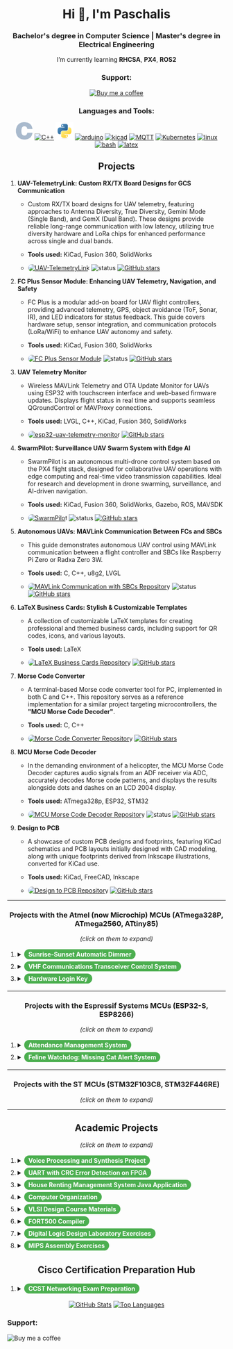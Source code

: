 <h1 align="center">Hi 👋, I'm Paschalis</h1>

<h3 align="center">Bachelor's degree in Computer Science | Master's degree in Electrical Engineering</h3>
<p align="center">
I’m currently learning <strong>RHCSA</strong>, <strong>PX4</strong>, <strong>ROS2</strong>
</p>

<h3 align="center">Support:</h3>
<p align="center">
  <a href="https://www.buymeacoffee.com/paschalis">
    <img src="https://cdn.buymeacoffee.com/buttons/v2/default-yellow.png" height="50" width="210" alt="Buy me a coffee" />
  </a>
</p>

<h3 align="center">Languages and Tools:</h3>
<p align="center">
  <a href="https://www.cprogramming.com/" target="_blank" rel="noreferrer"><img src="https://raw.githubusercontent.com/devicons/devicon/master/icons/c/c-original.svg" alt="c" width="40" height="40"/></a>
  <!-- <a href="https://www.java.com/" target="_blank" rel="noreferrer"><img src="https://www.vectorlogo.zone/logos/java/java-icon.svg" alt="Java" width="40" height="40"/></a>
  <a href="https://mariadb.org/" target="_blank" rel="noreferrer"><img src="https://www.vectorlogo.zone/logos/mariadb/mariadb-icon.svg" alt="MariaDB" width="40" height="40"/></a> -->
  <a href="https://en.cppreference.com/w/" target="_blank" rel="noreferrer"><img src="https://upload.wikimedia.org/wikipedia/commons/1/18/ISO_C%2B%2B_Logo.svg" alt="C++" width="40" height="40"/></a>
  <a href="https://www.python.org" target="_blank" rel="noreferrer"><img src="https://raw.githubusercontent.com/devicons/devicon/master/icons/python/python-original.svg" alt="python" width="40" height="40"/></a>
  <a href="https://www.arduino.cc/" target="_blank" rel="noreferrer"><img src="https://upload.wikimedia.org/wikipedia/commons/thumb/5/5b/Arduino_Logo_Registered.svg/1280px-Arduino_Logo_Registered.svg.png" alt="arduino" width="40" height="40"/></a>
  <a href="https://www.kicad.org/" target="_blank" rel="noreferrer"><img src="https://user-images.githubusercontent.com/352202/53980744-60746100-4111-11e9-9f8c-17ca6b50efd8.png" alt="kicad" width="40" height="40"/></a>
  <a href="https://mqtt.org/" target="_blank" rel="noreferrer"><img src="https://mqtt.org/favicon.ico" alt="MQTT" width="40" height="40"/></a>
  <a href="https://kubernetes.io/" target="_blank" rel="noreferrer"><img src="https://www.vectorlogo.zone/logos/kubernetes/kubernetes-icon.svg" alt="Kubernetes" width="40" height="40"/></a>
  <a href="https://www.kernel.org/" target="_blank" rel="noreferrer"><img src="https://www.kernel.org/theme/images/logos/tux.png" alt="linux" width="40" height="40"/></a>
  <a href="https://www.gnu.org/software/bash/" target="_blank" rel="noreferrer"><img src="https://cdn.jsdelivr.net/gh/devicons/devicon@latest/icons/bash/bash-original.svg" alt="bash" width="40" height="40"/></a>
  <a href="https://www.latex-project.org/" target="_blank" rel="noreferrer"> <img src="https://www.latex-project.org/favicon.ico" alt="latex" width="40" height="40"/></a>  
</p>

## <div align="center"> Projects 

1. **UAV-TelemetryLink: Custom RX/TX Board Designs for GCS Communication**

   - Custom RX/TX board designs for UAV telemetry, featuring approaches to Antenna Diversity, True Diversity, Gemini Mode (Single Band), and GemX (Dual Band). These designs provide reliable long-range communication with low latency, utilizing true diversity hardware and LoRa chips for enhanced performance across single and dual bands.
   
   - **Tools used:** KiCad, Fusion 360, SolidWorks
   
   - <a href="https://github.com/Paschalis/UAV-TelemetryLink"><img src="https://img.shields.io/badge/Go_to_repository-UAV_Telemetry_Link-purple?style=for-the-badge&logo=github" alt="UAV-TelemetryLink" style="border-radius: 15px;"></a> <img src="https://img.shields.io/badge/In Progress-IN?style=for-the-badge&label=status%20&color=green&logoColor=white&labelColor=black" alt="status"> [<img src="https://img.shields.io/github/stars/Paschalis/UAV-TelemetryLink?style=for-the-badge&label=Stars%20&color=yellow&logo=github&logoColor=white&labelColor=black" alt="GitHub stars">](https://github.com/Paschalis/UAV-TelemetryLink)

2. **FC Plus Sensor Module: Enhancing UAV Telemetry, Navigation, and Safety**

   - FC Plus is a modular add-on board for UAV flight controllers, providing advanced telemetry, GPS, object avoidance (ToF, Sonar, IR), and LED indicators for status feedback. This guide covers hardware setup, sensor integration, and communication protocols (LoRa/WiFi) to enhance UAV autonomy and safety.
   
   - **Tools used:** KiCad, Fusion 360, SolidWorks
   
   - <a href="https://github.com/Paschalis/fc-plus-sensor-module"><img src="https://img.shields.io/badge/Go_to_repository-fc_plus_sensor_module-purple?style=for-the-badge&logo=github" alt="FC Plus Sensor Module" style="border-radius: 15px;"></a> <img src="https://img.shields.io/badge/In Progress-IN?style=for-the-badge&label=status%20&color=green&logoColor=white&labelColor=black" alt="status"> [<img src="https://img.shields.io/github/stars/Paschalis/fc-plus-sensor-module?style=for-the-badge&label=Stars%20&color=yellow&logo=github&logoColor=white&labelColor=black" alt="GitHub stars">](https://github.com/Paschalis/fc-plus-sensor-module)

3. **UAV Telemetry Monitor**

   - Wireless MAVLink Telemetry and OTA Update Monitor for UAVs using ESP32 with touchscreen interface and web-based firmware updates. Displays flight status in real time and supports seamless QGroundControl or MAVProxy connections. 
   
   - **Tools used:** LVGL, C++, KiCad, Fusion 360, SolidWorks
   
   - <a href="https://github.com/Paschalis/esp32-uav-telemetry-monitor"><img src="https://img.shields.io/badge/Go_to_repository-esp32_uav_telemetry_monitor-purple?style=for-the-badge&logo=github" alt="esp32-uav-telemetry-monitor" style="border-radius: 15px;"></a>  [<img src="https://img.shields.io/github/stars/Paschalis/esp32-uav-telemetry-monitor?style=for-the-badge&label=Stars%20&color=yellow&logo=github&logoColor=white&labelColor=black" alt="GitHub stars">](https://github.com/Paschalis/esp32-uav-telemetry-monitor)
   
4. **SwarmPilot: Surveillance UAV Swarm System with Edge AI**

   - SwarmPilot is an autonomous multi-drone control system based on the PX4 flight stack, designed for collaborative UAV operations with edge computing and real-time video transmission capabilities. Ideal for research and development in drone swarming, surveillance, and AI-driven navigation.
   
   - **Tools used:** KiCad, Fusion 360, SolidWorks, Gazebo, ROS, MAVSDK
   
   - <a href="https://github.com/Paschalis/SwarmPilot"><img src="https://img.shields.io/badge/Go_to_repository-SwarmPilot-purple?style=for-the-badge&logo=github" alt="SwarmPilot" style="border-radius: 15px;"></a> <img src="https://img.shields.io/badge/In Progress-IN?style=for-the-badge&label=status%20&color=green&logoColor=white&labelColor=black" alt="status"> [<img src="https://img.shields.io/github/stars/Paschalis/SwarmPilot?style=for-the-badge&label=Stars%20&color=yellow&logo=github&logoColor=white&labelColor=black" alt="GitHub stars">](https://github.com/Paschalis/SwarmPilot)

5. **Autonomous UAVs: MAVLink Communication Between FCs and SBCs**

   - This guide demonstrates autonomous UAV control using MAVLink communication between a flight controller and SBCs like Raspberry Pi Zero or Radxa Zero 3W. 
   
   - **Tools used:** C, C++, u8g2, LVGL 
   
   - <a href="https://github.com/Paschalis/mavlink-sbc-fc-bridge"><img src="https://img.shields.io/badge/Go_to_repository-mavlink_sbc_fc_bridge-purple?style=for-the-badge&logo=github" alt="MAVLink Communication with SBCs Repository" style="border-radius: 15px;"></a> <img src="https://img.shields.io/badge/In Progress-IN?style=for-the-badge&label=status%20&color=green&logoColor=white&labelColor=black" alt="status"> [<img src="https://img.shields.io/github/stars/Paschalis/mavlink-sbc-fc-bridge?style=for-the-badge&label=Stars%20&color=yellow&logo=github&logoColor=white&labelColor=black" alt="GitHub stars">](https://github.com/Paschalis/mavlink-sbc-fc-bridge)

<!-- 5. **PCB Yagi-Uda Antenna for UAV Video Transmission**

   - This repository contains the design, simulation, and implementation of a **PCB Yagi-Uda antenna** optimized for UAV video transmission. The antenna operates at **2.45 GHz** and is designed to provide **high gain** while maintaining a compact and lightweight form factor.
   
   - **Tools used:** KiCad, openEMS, Fusion 360, SolidWorks
   
   - <a href="https://github.com/Paschalis/PCB-Yagi-Antenna"><img src="https://img.shields.io/badge/Go_to_repository-PCB_Yagi_Antenna-purple?style=for-the-badge&logo=github" alt="SwarmPilot" style="border-radius: 15px;"></a> <img src="https://img.shields.io/badge/In Progress-IN?style=for-the-badge&label=status%20&color=green&logoColor=white&labelColor=black" alt="status"> [<img src="https://img.shields.io/github/stars/Paschalis/PCB-Yagi-Antenna?style=for-the-badge&label=Stars%20&color=yellow&logo=github&logoColor=white&labelColor=black" alt="GitHub stars">](https://github.com/Paschalis/PCB-Yagi-Antenna)

6. **Servo-Based Antenna Alignment for Video Transmission**

   - A system to optimize Wi-Fi signal strength for video transmission by rotating a directional antenna using a servo motor. Supports Raspberry Pi Zero 2 W and Radxa Zero 3W with GPIO libraries (wiringPi for Raspberry Pi and libgpiod for Radxa). Ideal for UAV video streaming, it ensures automatic antenna alignment with the strongest signal.
   
   - **Tools used:** KiCad, Fusion 360, SolidWorks
   
   - <a href="https://github.com/Paschalis/servo-antenna-align"><img src="https://img.shields.io/badge/Go_to_repository-servo_antenna_align-purple?style=for-the-badge&logo=github" alt="SwarmPilot" style="border-radius: 15px;"></a> <img src="https://img.shields.io/badge/In Progress-IN?style=for-the-badge&label=status%20&color=green&logoColor=white&labelColor=black" alt="status"> [<img src="https://img.shields.io/github/stars/Paschalis/servo-antenna-align?style=for-the-badge&label=Stars%20&color=yellow&logo=github&logoColor=white&labelColor=black" alt="GitHub stars">](https://github.com/Paschalis/servo-antenna-align)

7. **RF Energy Harvesting and SWIPT Circuits for IoT and UAV Applications**

   - Designs for RF energy harvesting (RF-EH) and Simultaneous Wireless Information and Power Transfer (SWIPT) circuits. Includes schematics, simulations, and guides for IoT, UAVs, and low-power devices. 
   
   - **Tools used:** KiCad, LTspice, Qucs
   
   - <a href="https://github.com/Paschalis/RF-EH-SWIPT"><img src="https://img.shields.io/badge/Go_to_repository-RF_EH_SWIPT-purple?style=for-the-badge&logo=github" alt="RF-EH-SWIPT" style="border-radius: 15px;"></a> <img src="https://img.shields.io/badge/In Progress-IN?style=for-the-badge&label=status%20&color=green&logoColor=white&labelColor=black" alt="status"> [<img src="https://img.shields.io/github/stars/Paschalis/RF-EH-SWIPT?style=for-the-badge&label=Stars%20&color=yellow&logo=github&logoColor=white&labelColor=black" alt="GitHub stars">](https://github.com/Paschalis/RF-EH-SWIPT) -->

6. **LaTeX Business Cards: Stylish & Customizable Templates** 

   - A collection of customizable LaTeX templates for creating professional and themed business cards, including support for QR codes, icons, and various layouts.  
   
   - **Tools used:** LaTeX
   
   - <a href="https://github.com/Paschalis/latex-business-cards"><img src="https://img.shields.io/badge/Go_to_repository-latex_business_cards -purple?style=for-the-badge&logo=github" alt="LaTeX Business Cards Repository" style="border-radius: 15px;"></a> [<img src="https://img.shields.io/github/stars/Paschalis/latex-business-cards ?style=for-the-badge&label=Stars%20&color=yellow&logo=github&logoColor=white&labelColor=black" alt="GitHub stars">](https://github.com/Paschalis/latex-business-cards)

7. **Morse Code Converter**

   - A terminal-based Morse code converter tool for PC, implemented in both C and C++. This repository serves as a reference implementation for a similar project targeting microcontrollers, the **"MCU Morse Code Decoder"**. 
   
   - **Tools used:** C, C++
   
   - <a href="https://github.com/Paschalis/Morse-Code-Converter"><img src="https://img.shields.io/badge/Go_to_repository-Morse_Code_Converter-purple?style=for-the-badge&logo=github" alt="Morse Code Converter Repository" style="border-radius: 15px;"></a> [<img src="https://img.shields.io/github/stars/Paschalis/Morse-Code-Converter?style=for-the-badge&label=Stars%20&color=yellow&logo=github&logoColor=white&labelColor=black" alt="GitHub stars">](https://github.com/Paschalis/Morse-Code-Converter)

8. **MCU Morse Code Decoder**
   
   - In the demanding environment of a helicopter, the MCU Morse Code Decoder captures audio signals from an ADF receiver via ADC, accurately decodes Morse code patterns, and displays the results alongside dots and dashes on an LCD 2004 display. 
   
   - **Tools used:** ATmega328p, ESP32, STM32
   
   - <a href="https://github.com/Paschalis/MCU-Morse-Code-Decoder"><img src="https://img.shields.io/badge/Go_to_repository-MCU Morse Code Decoder-purple?style=for-the-badge&logo=github" alt="MCU Morse Code Decoder Repository" style="border-radius: 15px;"></a> <img src="https://img.shields.io/badge/In Progress-IN?style=for-the-badge&label=status%20&color=green&logoColor=white&labelColor=black" alt="status"> [<img src="https://img.shields.io/github/stars/Paschalis/MCU-Morse-Code-Decoder?style=for-the-badge&label=Stars%20&color=yellow&logo=github&logoColor=white&labelColor=black" alt="GitHub stars">](https://github.com/Paschalis/MCU-Morse-Code-Decoder)
9. **Design to PCB** 

   - A showcase of custom PCB designs and footprints, featuring KiCad schematics and PCB layouts initially designed with CAD modeling, along with unique footprints derived from Inkscape illustrations, converted for KiCad use.
   
   - **Tools used:** KiCad, FreeCAD, Inkscape
   
   - <a href="https://github.com/Paschalis/Design2PCB"><img src="https://img.shields.io/badge/Go_to_repository-Design_to_PCB-purple?style=for-the-badge&logo=github" alt="Design to PCB Repository" style="border-radius: 15px;"></a> [<img src="https://img.shields.io/github/stars/Paschalis/Design2PCB?style=for-the-badge&label=Stars%20&color=yellow&logo=github&logoColor=white&labelColor=black" alt="GitHub stars">](https://github.com/Paschalis/Design2PCB)
  




---

### <div align="center">Projects with the Atmel (now Microchip) MCUs (ATmega328P, ATmega2560, ATtiny85) </div>

<p align="center"><em>(click on them to expand)</em></p>

<ol style="line-height: 2;">
   <li><details>
   <summary><strong><span style="background: #4caf50; color: white; padding: 3px 10px; border-radius: 15px;">Sunrise-Sunset Automatic Dimmer</strong></summary>

   - Description: This system allows for precise dimming control through an IRF740 Power MOSFET, driven by user-configurable timers and a 4n35 optocoupler for seamless sunrise and sunset simulation, optimizing lighting conditions in poultry farms.
   
   - **Tools used:** Arduino IDE, ATmega328P, KiCad
   
   - <a href="https://github.com/Paschalis/SunriseSunsetACDimmer"><img src="https://img.shields.io/badge/Go_to_repository-Sunrise Sunset Automatic Dimmer-purple?style=for-the-badge&logo=github" alt="Sunrise-Sunset Automatic Dimmer Repository" style="border-radius: 15px;"></a> [<img src="https://img.shields.io/github/stars/Paschalis/SunriseSunsetACDimmer?style=for-the-badge&label=Stars%20&color=yellow&logo=github&logoColor=white&labelColor=black" alt="GitHub stars">](https://github.com/Paschalis/SunriseSunsetACDimmer)

   </details></li>
   <li><details>
   <summary><strong><span style="background: #4caf50; color: white; padding: 3px 10px; border-radius: 15px;">VHF Communications Transceiver Control System</strong></summary>
   
   - Description: Arduino-based control system for VHF transceivers, featuring keypad input, 7-segment display output, and BCD frequency encoding for enhanced communication efficiency. 
   
   - **Tools used:** Arduino IDE, ATmega2560, Shift Registers 74HC595, 74HC165
   
   - <a href="https://github.com/Paschalis/VHF-Transceiver-Control-System"><img src="https://img.shields.io/badge/Go_to_repository-VHF Communications Transceiver Control System-purple?style=for-the-badge&logo=github" alt="VHF Communications Transceiver Control System Repository" style="border-radius: 15px;"></a> [<img src="https://img.shields.io/github/stars/Paschalis/VHF-Transceiver-Control-System?style=for-the-badge&label=Stars%20&color=yellow&logo=github&logoColor=white&labelColor=black" alt="GitHub stars">](https://github.com/Paschalis/VHF-Transceiver-Control-System)
   
   </details></li>
   <li><details>
   <summary><strong><span style="background: #4caf50; color: white; padding: 3px 10px; border-radius: 15px;">Hardware Login Key</strong></summary>
   
   - Description: This project provides a simple solution for securely logging into a system or website using a hardware key. By pressing a physical button connected to an ATtiny85 microcontroller, users can automate the login process, reducing the risk of password exposure.
   
   - **Tools used:** ATtiny85, Arduino as ISP, KiCad, FreeCAD, Fusion 360 
   
   - <a href="https://github.com/Paschalis/Hardware-Login-Key"><img src="https://img.shields.io/badge/Go_to_repository-Hardware Login Key-purple?style=for-the-badge&logo=github" alt="Hardware Login Key Repository" style="border-radius: 15px;"></a> <img src="https://img.shields.io/badge/In Progress-IN?style=for-the-badge&label=status%20&color=green&logoColor=white&labelColor=black" alt="status"> [<img src="https://img.shields.io/github/stars/Paschalis/Hardware-Login-Key?style=for-the-badge&label=Stars%20&color=yellow&logo=github&logoColor=white&labelColor=black" alt="GitHub stars">](https://github.com/Paschalis/Hardware-Login-Key)

</ol>

---

### <div align="center"> Projects with the Espressif Systems MCUs (ESP32-S, ESP8266)  </div>

<p align="center"><em>(click on them to expand)</em></p>

<ol style="line-height: 2;">
   <li><details>
   <summary><strong><span style="background: #4caf50; color: white; padding: 3px 10px; border-radius: 15px;">Attendance Management System</strong></summary>

   -  An attendance management system that automates employee attendance tracking using RFID technology. It supports multiple implementations, offering flexibility in integration with different technologies. The system enables syncing data from RFID devices, viewing attendance history, and exporting reports. 
   
   - **Tools used:** ESP32-S, KiCad, SolidWorks, Fusion 360
   
   - <a href="https://github.com/Paschalis/RFID-AttendTrack"><img src="https://img.shields.io/badge/Go_to_repository-Attendance Management System-purple?style=for-the-badge&logo=github" alt="Attendance Management System" style="border-radius: 15px;"></a> [<img src="https://img.shields.io/github/stars/Paschalis/RFID-AttendTrack?style=for-the-badge&label=Stars%20&color=yellow&logo=github&logoColor=white&labelColor=black" alt="GitHub stars">](https://github.com/Paschalis/RFID-AttendTrack) 
   
   </details></li>
   <li><details>
   <summary><strong><span style="background: #4caf50; color: white; padding: 3px 10px; border-radius: 15px;">Feline Watchdog: Missing Cat Alert System</strong></summary>
   
   - An ESP32-based system to alert you when your cat goes missing. Monitors Wi-Fi connection between your cat's collar-mounted ESP32 device and an Embedded System. Notifications sent to your iOS or Android device using ntfy and Docker. Peace of mind for cat owners.
   
   - **Tools used:** ESP32-S, Raspberry Pi, KiCad, FreeCAD, Fusion 360
   
   - <a href="https://github.com/k-antoniou/FelineWatchdog"><img src="https://img.shields.io/badge/Go_to_repository-Feline Watchdog: Missing Cat Alert System-purple?style=for-the-badge&logo=github" alt="Feline Watchdog: Missing Cat Alert System Repository" style="border-radius: 15px;"></a> [<img src="https://img.shields.io/github/stars/k-antoniou/FelineWatchdog?style=for-the-badge&label=Stars%20&color=yellow&logo=github&logoColor=white&labelColor=black" alt="GitHub stars">](https://github.com/k-antoniou/FelineWatchdog)
</ol>

   
---
### <div align="center"> Projects with the ST MCUs (STM32F103C8, STM32F446RE) </div>

<p align="center"><em>(click on them to expand)</em></p>




<!-- HTML template -->
<!-- <ol style="line-height: 2;">
   <li>
      <details>
         <summary style="display: flex; align-items: center; justify-content: space-between; background: #4caf50; padding: 10px 15px; border-radius: 15px; font-size: 1.1em; color: white; cursor: pointer; font-weight: bold;">
            🌱 Agriculture Sensor Integration Project
            <span style="background: black; padding: 5px 10px; border-radius: 10px; font-size: 0.9em; display: flex; align-items: center;">
               ⏳ In Progress
               <img src="https://img.shields.io/github/stars/Paschalis/STM32-Agriculture?style=flat-square&label=⭐%20Stars&color=gold&logo=github" alt="Stars" style="margin-left: 10px; vertical-align: middle;">
            </span>
         </summary>
         <div style="padding: 10px; margin-top: 10px; border: 1px solid #4caf50; border-radius: 10px;">
            <p><strong>Description:</strong> Demonstrates the integration of various sensors commonly used in agriculture applications on an STM32 microcontroller platform.</p>
            <p><strong>Tools Used:</strong> STM32 (STM32F103C8, STM32F446RE), STM32CubeIDE.</p>
            <a href="https://github.com/Paschalis/STM32-Agriculture" style="text-decoration: none;">
               <div style="background: blueviolet; color: white; padding: 10px 15px; text-align: center; border-radius: 10px; font-size: 1em; margin-top: 10px; display: inline-block;">
                  🌟 Explore Repository
               </div>
            </a>
         </div>
      </details>
   </li>
   <li>
      <details>
         <summary style="display: flex; align-items: center; justify-content: space-between; background: #4caf50; padding: 10px 15px; border-radius: 15px; font-size: 1.1em; color: white; cursor: pointer; font-weight: bold;">
            📟 STM32 Info Monitor
            <span style="background: black; padding: 5px 10px; border-radius: 10px; font-size: 0.9em; display: flex; align-items: center;">
               ⏳ In Progress
               <img src="https://img.shields.io/github/stars/Paschalis/STM32-InfoMonitor?style=flat-square&label=⭐%20Stars&color=gold&logo=github" alt="Stars" style="margin-left: 10px; vertical-align: middle;">
            </span>
         </summary>
         <div style="padding: 10px; margin-top: 10px; border: 1px solid #4caf50; border-radius: 10px;">
            <p><strong>Description:</strong> An STM32-based USB information monitor with an SPI-connected 2-inch IPS LCD display. Displays system info (hostname, kernel, IP, CPU usage) via USB CDC communication.</p>
            <p><strong>Tools Used:</strong> STM32 (STM32F103C8, STM32F446RE), STM32CubeIDE, KiCad, FreeCAD.</p>
            <a href="https://github.com/Paschalis/STM32-InfoMonitor" style="text-decoration: none;">
               <div style="background: blueviolet; color: white; padding: 10px 15px; text-align: center; border-radius: 10px; font-size: 1em; margin-top: 10px; display: inline-block;">
                  🌟 Explore Repository
               </div>
            </a>
         </div>
      </details>
   </li>
</ol> -->




---

## <div align="center"> Academic Projects </div>

<p align="center"><em>(click on them to expand)</em></p>

<ol style="line-height: 2;">
   <li><details>
   <summary><strong><span style="background: #4caf50; color: white; padding: 3px 10px; border-radius: 15px;">Voice Processing and Synthesis Project</strong></summary>

   - Description: Advanced Topics in Speech and Language Processing.
   - Tools used: MATLAB, Praat, SoX
   - <a href="https://github.com/Paschalis/VoiceMeld"><img src="https://img.shields.io/badge/Go_to_repository-Voice Processing and Synthesis Project-purple?style=for-the-badge&logo=github" alt="Voice Processing and Synthesis Project Repository" style="border-radius: 15px;"></a> [<img src="https://img.shields.io/github/stars/Paschalis/VoiceMeld?style=for-the-badge&label=Stars%20&color=yellow&logo=github&logoColor=white&labelColor=black" alt="GitHub stars">](https://github.com/Paschalis/VoiceMeld) 
   </details></li>
   <li><details>
   <summary><strong><span style="background: #4caf50; color: white; padding: 3px 10px; border-radius: 15px;">UART with CRC Error Detection on FPGA</strong></summary>
   
   - Description: Verilog implementation of UART communication with CRC-based error detection for FPGA synthesis and evaluation. 
   - Tools used: Xilinx Vivado, Nexys A7 FPGA Board
   - <a href="https://github.com/Paschalis/UART_CRC_Error_Detection_FPGA"><img src="https://img.shields.io/badge/Go_to_repository-UART with CRC Error Detection on FPGA-purple?style=for-the-badge&logo=github" alt="UART with CRC Error Detection on FPGA Repository" style="border-radius: 15px;"></a> <img src="https://img.shields.io/badge/In Progress-IN?style=for-the-badge&label=status%20&color=green&logoColor=white&labelColor=black" alt="status"> [<img src="https://img.shields.io/github/stars/Paschalis/UART_CRC_Error_Detection_FPGA?style=for-the-badge&label=Stars%20&color=yellow&logo=github&logoColor=white&labelColor=black" alt="GitHub stars">](https://github.com/Paschalis/UART_CRC_Error_Detection_FPGA)
   </details></li>
   <li><details>
   <summary><strong><span style="background: #4caf50; color: white; padding: 3px 10px; border-radius: 15px;">House Renting Management System Java Application</strong></summary>

   - Description: This repository contains the source code for a Java application developed as a part of the PGS602 course (Advanced Software Design Topics) at the University of Thessaly. The application is designed to manage house renting activities.
   - Tools used: JDBC, MySQL, JavaMail, JavaFX
   - <a href="https://github.com/Paschalis/UART_CRC_Error_Detection_FPGA">[<img src="https://img.shields.io/badge/This repository is currently private..-red?style=for-the-badge&logo=github" alt="House Renting Management System Java Application Repository" style="border-radius: 15px;">](https://github.com/Paschalis)
   </details></li>
   <li><details>
   <summary><strong><span style="background: #4caf50; color: white; padding: 3px 10px; border-radius: 15px;">Computer Organization</strong></summary>

   - Description: Verilog Simulation with Icarus Verilog (iverilog)
   - Tools used: iverilog, vvp, gtkwave
   - <a href="https://github.com/Paschalis/Computer-Organization-Verilog-GTKWave"><img src="https://img.shields.io/badge/Go_to_repository-Computer Organization-purple?style=for-the-badge&logo=github" alt="Computer Organization Repository" style="border-radius: 15px;"></a> [<img src="https://img.shields.io/github/stars/Paschalis/Computer-Organization-Verilog-GTKWave?style=for-the-badge&label=Stars%20&color=yellow&logo=github&logoColor=white&labelColor=black" alt="GitHub stars">](https://github.com/Paschalis/Computer-Organization-Verilog-GTKWave)
   </details></li>
   <li><details>
   <summary><strong><span style="background: #4caf50; color: white; padding: 3px 10px; border-radius: 15px;">VLSI Design Course Materials</strong></summary>

   - Description: VLSI Design, focusing on CMOS gate energy use and design with MicroWind and PSpice. It delves into inverter construction, complex logic with Euler paths, and delay analysis. 
   - Tools used: MicroWind, PSpice
   - <a href="https://github.com/Paschalis/VLSI-Design"><img src="https://img.shields.io/badge/Go_to_repository-VLSI Design Course Materials-purple?style=for-the-badge&logo=github" alt="VLSI Design Course Materials Repository" style="border-radius: 15px;"></a> [<img src="https://img.shields.io/github/stars/Paschalis/VLSI-Design?style=for-the-badge&label=Stars%20&color=yellow&logo=github&logoColor=white&labelColor=black" alt="GitHub stars">](https://github.com/Paschalis/VLSI-Design)
   </details></li>
   <li><details>
   <summary><strong><span style="background: #4caf50; color: white; padding: 3px 10px; border-radius: 15px;">FORT500 Compiler</strong></summary>
   
   - Description: Development of a compiler for FORT500, a high-level language resembling FORTRAN with structured commands and record structures, supporting recursive subprogram definition.
   - Tools used: flex, bison
   - <a href="https://github.com/Paschalis/fort500-compiler"><img src="https://img.shields.io/badge/Go_to_repository-FORT500 Compiler-purple?style=for-the-badge&logo=github" alt="FORT500 Compiler Repository" style="border-radius: 15px;"></a> [<img src="https://img.shields.io/github/stars/Paschalis/fort500-compiler?style=for-the-badge&label=Stars%20&color=yellow&logo=github&logoColor=white&labelColor=black" alt="GitHub stars">](https://github.com/Paschalis/fort500-compiler)
   </details></li>
   <li><details>
   <summary><strong><span style="background: #4caf50; color: white; padding: 3px 10px; border-radius: 15px;">Digital Logic Design Laboratory Exercises</strong></summary>

   - Description: Lab exercises for the EY121 Digital Logic Design course, covering simulations of logic gates to sequential circuits. 
   - Tools used: Multisim
   - <a href="https://github.com/Paschalis/Digital-Logic-Design"><img src="https://img.shields.io/badge/Go_to_repository-Voice Processing and Synthesis Project-purple?style=for-the-badge&logo=github" alt="Digital Logic Design Laboratory Exercises Repository" style="border-radius: 15px;"></a> [<img src="https://img.shields.io/github/stars/Paschalis/Digital-Logic-Design?style=for-the-badge&label=Stars%20&color=yellow&logo=github&logoColor=white&labelColor=black" alt="GitHub stars">](https://github.com/Paschalis/Digital-Logic-Design)
   </details></li>
   <li><details>
   <summary><strong><span style="background: #4caf50; color: white; padding: 3px 10px; border-radius: 15px;">MIPS Assembly Exercises</strong></summary>

   - Description: MIPS Assembly Exercises
   - Tools used: spim
   - <a href="https://github.com/Paschalis/ASM-MIPS-Assembly"><img src="https://img.shields.io/badge/Go_to_repository-MIPS Assembly Exercises-purple?style=for-the-badge&logo=github" alt="MIPS Assembly Exercises Repository" style="border-radius: 15px;"></a> [<img src="https://img.shields.io/github/stars/Paschalis/ASM-MIPS-Assembly?style=for-the-badge&label=Stars%20&color=yellow&logo=github&logoColor=white&labelColor=black" alt="GitHub stars">](https://github.com/Paschalis/ASM-MIPS-Assembly) 
   </details></li>
</ol>     

## <div align="center"> Cisco Certification Preparation Hub </div>

<ol style="line-height: 2;">
   <li><details>
   <summary><strong><span style="background: #4caf50; color: white; padding: 3px 10px; border-radius: 15px;"> CCST Networking Exam Preparation </strong></summary>

   - Description: This repository provides resources and examples for preparing for the CCST Networking exam.
   - Tools used: iperf3, traceroute (Linux), tracert (Windows), Cisco Packet Tracer, GNS3
   - <a href="https://github.com/Paschalis/Networking-CCST-Exam-Prep"><img src="https://img.shields.io/badge/Go_to_repository-CCST Networking Exam Preparation-purple?style=for-the-badge&logo=github" alt="CCST Networking Exam Preparation" style="border-radius: 15px;"></a> [<img src="https://img.shields.io/github/stars/Paschalis/Networking-CCST-Exam-Prep?style=for-the-badge&label=Stars%20&color=yellow&logo=github&logoColor=white&labelColor=black" alt="GitHub stars">](https://github.com/Paschalis/Networking-CCST-Exam-Prep) 
   </details></li>
   
</ol>     

<!-- ## Technical Skills

- **Programming Skills**: Java (JDBC, JavaFX, JavaMail), C, MySQL, SQL, CSS, System Calls, Git, GStreamer
- **Electronics**: Knowledge of electronics components and circuits, KiCad
- **Embedded Systems**: Jetson Nano
- **IoT Protocols**: Utilizing IoT protocols such as MQTT, CoAP, and HTTP
- **Microcontroller/Processor Knowledge**: STM32, ATmega328P, ATmega2560, ESP32, ESP8266, RP2040
- **Operating Systems**: Linux
- **Network**: Wireshark, Nmap, nmcli, tcpdump, Netcat, Hping, Wi-Fi Analyzer (like wavemon, iperf3, iw/iwconfig)
- **Other**: Docker, Kubernetes, tmux, vim -->

<p align="center">
  <a href="https://github-readme-stats.vercel.app/api?username=Paschalis&show_icons=true&hide_title=true"><img src="https://github-readme-stats.vercel.app/api?username=Paschalis&show_icons=true&hide_title=true" alt="GitHub Stats"></a>
  <a href="https://github-readme-stats.vercel.app/api/top-langs/?username=Paschalis&layout=compact&hide=html,css"><img src="https://github-readme-stats.vercel.app/api/top-langs/?username=Paschalis&layout=compact&hide=html,css" alt="Top Languages"></a>

</p>

<h3 align="left">Support:</h3>
<p>
  <a href="https://www.buymeacoffee.com/paschalis">
    <img align="left" src="https://cdn.buymeacoffee.com/buttons/v2/default-yellow.png" height="50" width="210" alt="Buy me a coffee" />
  </a>
</p>
<br><br>